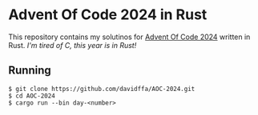 # Advent Of Code 2024 in Rust

This repository contains my solutinos for [Advent Of Code 2024](https://adventofcode.com/2024) written in Rust. _I'm tired of C, this year is in Rust!_

## Running

```console
$ git clone https://github.com/davidffa/AOC-2024.git
$ cd AOC-2024
$ cargo run --bin day-<number>
```
